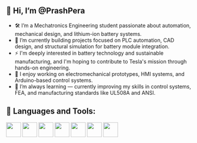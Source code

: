 ## 👋 Hi, I’m @PrashPera

- 🛠️ I’m a Mechatronics Engineering student passionate about automation, mechanical design, and lithium-ion battery systems.
- 🔋 I’m currently building projects focused on PLC automation, CAD design, and structural simulation for battery module integration.
- ⚡ I'm deeply interested in battery technology and sustainable manufacturing, and I'm hoping to contribute to Tesla's mission through hands-on engineering.
- 🤖 I enjoy working on electromechanical prototypes, HMI systems, and Arduino-based control systems.
- 🧠 I’m always learning — currently improving my skills in control systems, FEA, and manufacturing standards like UL508A and ANSI.

## 🔧 Languages and Tools:
<p align="left">
  <img src="https://cdn.jsdelivr.net/gh/devicons/devicon/icons/cplusplus/cplusplus-original.svg" width="40" />
  <img src="https://cdn.jsdelivr.net/gh/devicons/devicon/icons/python/python-original.svg" width="40" />
  <img src="https://cdn.jsdelivr.net/gh/devicons/devicon/icons/matlab/matlab-original.svg" width="40" />
  <img src="https://cdn.jsdelivr.net/gh/devicons/devicon/icons/arduino/arduino-original.svg" width="40" />
  <img src="https://cdn.jsdelivr.net/gh/devicons/devicon/icons/solidworks/solidworks-original.svg" width="40" />
  <img src="https://cdn.jsdelivr.net/gh/devicons/devicon/icons/autocad/autocad-original.svg" width="40" />
  <img src="https://cdn.jsdelivr.net/gh/devicons/devicon/icons/fusion360/fusion360-original.svg" width="40" />
</p>
